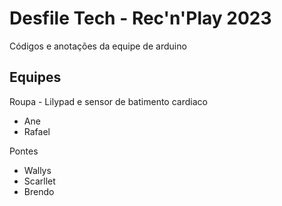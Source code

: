 # Desfile Tech - Rec'n'Play 2023

Códigos e anotações da equipe de arduino  

## Equipes
Roupa - Lilypad e sensor de batimento cardiaco
- Ane
- Rafael

Pontes
- Wallys
- Scarllet
- Brendo
